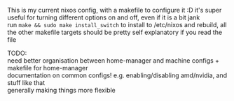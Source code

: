 This is my current nixos config, with a makefile to configure it :D it's super useful for turning different options on and off, even if it is a bit jank  
run `make && sudo make install_switch` to install to /etc/nixos and rebuild, all the other makefile targets should be pretty self explanatory if you read the file  
  
TODO:  
need better organisation between home-manager and machine configs + makefile for home-manager  
documentation on common configs! e.g. enabling/disabling amd/nvidia, and stuff like that  
generally making things more flexible
